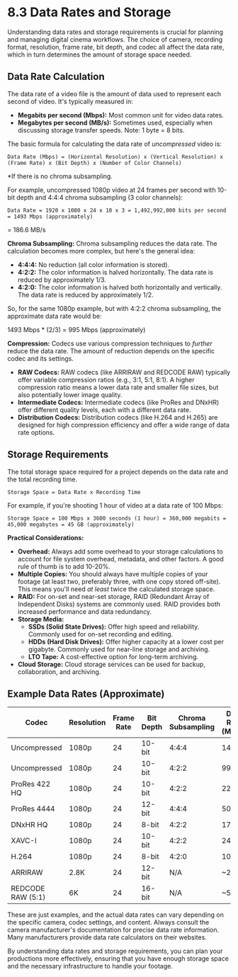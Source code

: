 # 8.3 Data Rates and Storage

Understanding data rates and storage requirements is crucial for planning and managing digital cinema workflows. The choice of camera, recording format, resolution, frame rate, bit depth, and codec all affect the data rate, which in turn determines the amount of storage space needed.

## Data Rate Calculation

The data rate of a video file is the amount of data used to represent each second of video. It's typically measured in:

*   **Megabits per second (Mbps):** Most common unit for video data rates.
*   **Megabytes per second (MB/s):** Sometimes used, especially when discussing storage transfer speeds. Note: 1 byte = 8 bits.

The basic formula for calculating the data rate of *uncompressed* video is:

```
Data Rate (Mbps) = (Horizontal Resolution) x (Vertical Resolution) x (Frame Rate) x (Bit Depth) x (Number of Color Channels)
```
*If there is no chroma subsampling.

For example, uncompressed 1080p video at 24 frames per second with 10-bit depth and 4:4:4 chroma subsampling (3 color channels):

```
Data Rate = 1920 x 1080 x 24 x 10 x 3 = 1,492,992,000 bits per second = 1493 Mbps (approximately)
```
= 186.6 MB/s

**Chroma Subsampling:** Chroma subsampling reduces the data rate. The calculation becomes more complex, but here's the general idea:

*   **4:4:4:** No reduction (all color information is stored).
*   **4:2:2:** The color information is halved horizontally. The data rate is reduced by approximately 1/3.
*   **4:2:0:** The color information is halved both horizontally and vertically. The data rate is reduced by approximately 1/2.

So, for the same 1080p example, but with 4:2:2 chroma subsampling, the approximate data rate would be:

1493 Mbps * (2/3) = 995 Mbps (approximately)

**Compression:** Codecs use various compression techniques to *further* reduce the data rate. The amount of reduction depends on the specific codec and its settings.

*   **RAW Codecs:** RAW codecs (like ARRIRAW and REDCODE RAW) typically offer variable compression ratios (e.g., 3:1, 5:1, 8:1). A higher compression ratio means a lower data rate and smaller file sizes, but also potentially lower image quality.
*   **Intermediate Codecs:** Intermediate codecs (like ProRes and DNxHR) offer different quality levels, each with a different data rate.
*   **Distribution Codecs:** Distribution codecs (like H.264 and H.265) are designed for high compression efficiency and offer a wide range of data rate options.

## Storage Requirements

The total storage space required for a project depends on the data rate and the total recording time.

```
Storage Space = Data Rate x Recording Time
```

For example, if you're shooting 1 hour of video at a data rate of 100 Mbps:

```
Storage Space = 100 Mbps x 3600 seconds (1 hour) = 360,000 megabits = 45,000 megabytes = 45 GB (approximately)
```

**Practical Considerations:**

*   **Overhead:** Always add some overhead to your storage calculations to account for file system overhead, metadata, and other factors. A good rule of thumb is to add 10-20%.
*   **Multiple Copies:** You should always have multiple copies of your footage (at least two, preferably three, with one copy stored off-site). This means you'll need *at least* twice the calculated storage space.
*   **RAID:** For on-set and near-set storage, RAID (Redundant Array of Independent Disks) systems are commonly used. RAID provides both increased performance and data redundancy.
*   **Storage Media:**
    *   **SSDs (Solid State Drives):** Offer high speed and reliability. Commonly used for on-set recording and editing.
    *   **HDDs (Hard Disk Drives):** Offer higher capacity at a lower cost per gigabyte. Commonly used for near-line storage and archiving.
    *   **LTO Tape:** A cost-effective option for long-term archiving.
* **Cloud Storage:** Cloud storage services can be used for backup, collaboration, and archiving.

## Example Data Rates (Approximate)

| Codec          | Resolution | Frame Rate | Bit Depth | Chroma Subsampling | Data Rate (Mbps) |
| --------------- | ---------- | ---------- | --------- | ------------------ | ---------------- |
| Uncompressed   | 1080p      | 24         | 10-bit    | 4:4:4              | 1493             |
| Uncompressed   | 1080p      | 24         | 10-bit    | 4:2:2              | 995              |
| ProRes 422 HQ  | 1080p      | 24         | 10-bit    | 4:2:2              | 220              |
| ProRes 4444    | 1080p      | 24         | 12-bit    | 4:4:4              | 500              |
| DNxHR HQ       | 1080p      | 24         | 8-bit     | 4:2:2              | 175              |
| XAVC-I        | 1080p      | 24         | 10-bit    | 4:2:2              | 240              |
| H.264          | 1080p      | 24         | 8-bit     | 4:2:0              | 10-50            |
| ARRIRAW        | 2.8K       | 24         | 12-bit    | N/A                | ~2500            |
| REDCODE RAW (5:1) | 6K         | 24         | 16-bit    | N/A                | ~500             |

These are just examples, and the actual data rates can vary depending on the specific camera, codec settings, and content. Always consult the camera manufacturer's documentation for precise data rate information. Many manufacturers provide data rate calculators on their websites.

By understanding data rates and storage requirements, you can plan your productions more effectively, ensuring that you have enough storage space and the necessary infrastructure to handle your footage.
